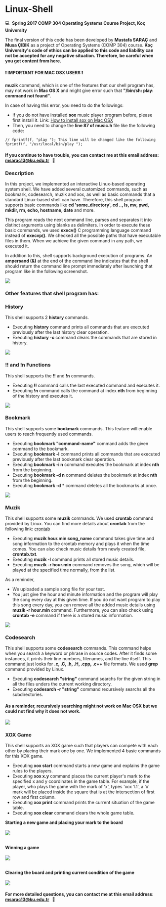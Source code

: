 # Linux-Shell

:computer: &nbsp;**Spring 2017 COMP 304 Operating Systems Course Project, Koç University**

The final version of this code has been developed by **Mustafa SARAÇ** and **Musa ÇIBIK** as a project of Operating Systems (COMP 304) course. **Koç University's code of ethics can be applied to this code and liability can not be accepted for any negative situation. Therefore, be careful when you get content from here.**

#### :heavy_exclamation_mark: IMPORTANT FOR MAC OSX USERS :heavy_exclamation_mark:
**muzik** command, which is one of the features that our shell program has, may not work in **Mac OS X** and might give error such that **"/bin/sh: play: command not found"**. 

In case of having this error, you need to do the followings:
- If you do not have installed **sox** music player program before, please first install it. Link: [How to install sox on Mac OSX](http://macappstore.org/sox/)
- Then, you need to change the **line 87 of music.h** file like the following code:	

```
// fprintf(f, "play "); This line will be changed like the following
fprintf(f, "/usr/local/bin/play ");
```

#### If you continue to have trouble, you can contact me at this email address: msarac13@ku.edu.tr &nbsp;&nbsp;:email:

### Description 

In this project, we implemented an interactive Linux-based operating system shell. We have added several customized commands, such as bookmark, codesearch, muzik and xox, as well as basic commands that a standard Linux-based shell can have. Therefore, this shell program supports basic commands like **cd 'some_directory', cd .., ls, mv, pwd, mkdir, rm, echo, hostname, date** and more. 

This program reads the next command line, parses and separates it into distinct arguments using blanks as delimiters. In order to execute these basic commands, we used **execv()** C programming language command instead of **execvp()**. We checked all the possible paths that have executable files in them. When we achieve the given command in any path, we executed it. 

In addition to this, shell supports background execution of programs. An **ampersand (&)** at the end of the command line indicates that the shell should return the command line prompt immediately after launching that program like in the following screenshot. 

<kbd>
  <img src="screenshots/ss1.png">
</kbd>

### Other features that shell program has:

### History

This shell supports 2 **history** commands. 
- Executing **history** command prints all commands that are executed previously after the last history clear operation.
- Executing **history -c** command clears the commands that are stored in history.

<kbd>
  <img src="screenshots/ss2.png">
</kbd>

### !! and !n Functions

This shell supports the **!!** and **!n** commands.
- Executing **!!** command calls the last executed command and executes it. 
- Executing **!n** command calls the command at index **nth** from beginning of the history and executes it.


<kbd>
  <img src="screenshots/ss3.png">
</kbd>

### Bookmark

This shell supports some **bookmark** commands. This feature will enable users to reach frequently used commands.
- Executing **bookmark "command-name"** command adds the given command to the bookmark. 
- Executing **bookmark -l** command prints all commands that are executed previously after the last bookmark clear operation. 
- Executing **bookmark -i n** command executes the bookmark at index **nth** from the beginning.
- Executing **bookmark -d n** command deletes the bookmark at index **nth** from the beginning.
- Executing **bookmark -d** * command deletes all the bookmarks at once.

<kbd>
  <img src="screenshots/ss4.png">
</kbd>

### Muzik

This shell supports some **muzik** commands. We used **crontab** command provided by Linux. You can find more details about **crontab** from the following link: [crontab](http://www.computerhope.com/unix/ucrontab.htm)

- Executing **muzik hour.min song_name** command takes give time and song information to the crontab memory and plays it when the time comes. You can also check music details from newly created file, **crontab.txt**.
- Executing **muzik -l** command prints all stored music details.
- Executing **muzik -r hour.min** command removes the song, which will be played at the specified time normally, from the list.

As a reminder,
- We uploaded a sample song file for your test. 
- You just give the hour and minute information and the program will play the song every day at this given time. If you do not want program to play this song every day, you can remove all the added music details using **muzik -r hour.min** command. Furthermore, you can also check using **crontab -e** command if there is a stored music information.

<kbd>
  <img src="screenshots/ss5.png">
</kbd>

### Codesearch

This shell supports some **codesearch** commands. This command helps when you search a keyword or phrase in source codes. After it finds some instances, it prints their line numbers, filenames, and the line itself. This command just looks for **.c, .C, .h, .H, .cpp, .c++** file formats. We used **grep** command provided by Linux.

- Executing **codesearch "string"** command searchs for the given string in all the files unders the current working directory.
- Executing **codesarch -r "string"** command recursively searchs all the subdirectories.

#### As a reminder, recursively searching might not work on Mac OSX but we could not find why it does not work.

<kbd>
  <img src="screenshots/ss6.png">
</kbd>

### XOX Game

This shell supports an XOX game such that players can compete with each other by placing their mark one by one. We implemented 4 basic commands for this XOX game. 

- Executing **xox start** command starts a new game and explains the game rules to the players.
- Executing **xox x.y** command places the current player's mark to the specified x and y coordinates in the game table. For example, if the player, who plays the game with the mark of 'x', types 'xox 1.1', a 'x' mark will be placed inside the square that is at the intersection of first row and first column.
- Executing **xox print** command prints the current situation of the game table.
- Executing **xox clear** command clears the whole game table.

**Starting a new game and placing your mark to the board** <br> <br>
<kbd>
  <img src="screenshots/ss7.png">
</kbd>

<br> **Winning a game** <br> <br>
<kbd>
  <img src="screenshots/ss8.png">
</kbd>

<br> **Clearing the board and printing current condition of the game** <br> <br>
<kbd>
  <img src="screenshots/ss9.png">
</kbd>

#### For more detailed questions, you can contact me at this email address: msarac13@ku.edu.tr &nbsp;&nbsp;:email:
